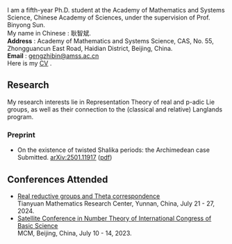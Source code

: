 I am a fifth-year Ph.D. student at the Academy of Mathematics and Systems Science, Chinese Academy of Sciences, under the supervision of Prof. Binyong Sun.  
My name in Chinese : 耿智斌.  
**Address** : Academy of Mathematics and Systems Science, CAS, No. 55, Zhongguancun East Road, Haidian District, Beijing, China.  
**Email** : gengzhibin@amss.ac.cn  
Here is my [<u>CV</u>](./CV250122.pdf) .

## Research
My research interests lie in Representation Theory of real and p-adic Lie groups, as well as their connection to the (classical and relative) Langlands program. 

### Preprint
- On the existence of twisted Shalika periods: the Archimedean case        
  Submitted. [<u>arXiv:2501.11917</u>](https://arxiv.org/abs/2501.11917) ([<u>pdf</u>](./Shalika_periods250121.pdf))

## Conferences Attended
- [<u>Real reductive groups and Theta correspondence</u>](http://tianyuan.amss.ac.cn/ztyt/info/2024/145230.html)         
  Tianyuan Mathematics Research Center, Yunnan, China, July 21 - 27, 2024.   
- [<u>Satellite Conference in Number Theory of International Congress of Basic Science</u>](https://satelliteconference2023.casconf.cn/)                 
  MCM, Beijing, China, July 10 - 14, 2023.  

